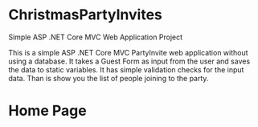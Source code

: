 # ChristmasPartyInvites
Simple ASP .NET Core MVC Web Application Project

This is a simple ASP .NET Core MVC PartyInvite web application without using a database. It takes a Guest Form as input from the user and saves the data to static variables. It has simple validation checks for the input data. Than is show you the list of people joining to the party. 

# Home Page
